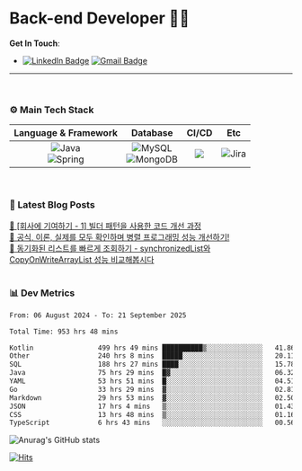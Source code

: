# Back-end Developer 👋👋


**Get In Touch**: 
- [![LinkedIn Badge](http://img.shields.io/badge/-LinkedIn-0072b1?style=flat&logo=linkedin&link=https://www.linkedin.com/in/youhee-lee-5b358b20b/)](https://www.linkedin.com/in/youhee-lee-5b358b20b/) [![Gmail Badge](https://img.shields.io/badge/Gmail-d14836?style=flat&logo=Gmail&logoColor=white&link=mailto:bnm1128@gmail.com)](mailto:bnm1128@gmail.com)
---

<br>

### ⚙️ Main Tech Stack
|                                                                          Language & Framework                                                                           |                                                                                                            Database                                                                                                             |                                               CI/CD                                               |    Etc    |
|:-----------------------------------------------------------------------------------------------------------------------------------------------------------------------:|:-------------------------------------------------------------------------------------------------------------------------------------------------------------------------------------------------------------------------------:|:-------------------------------------------------------------------------------------------------:|:---------:|
| ![Java](http://img.shields.io/badge/-Java-007396?style=for-the-badge&logo=Java)<br/>![Spring](http://img.shields.io/badge/-Spring-47A248?style=for-the-badge&logo=Spring&logoColor=white) | ![MySQL](https://shields.io/badge/MySQL-lightgrey?logo=mysql&style=for-the-badge&logoColor=white&labelColor=blue) <br/>![MongoDB](http://img.shields.io/badge/-MongoDB-47A248?style=for-the-badge&logo=MongoDB&logoColor=white) | ![](https://img.shields.io/badge/Jenkins-D24939?style=for-the-badge&logo=Jenkins&logoColor=white) | ![Jira](https://img.shields.io/badge/Jira-0052CC?style=for-the-badge&logo=Jira&logoColor=white) |

<br>

### 📰 Latest Blog Posts
<!-- BLOG-POST-LIST:START --><a href="https://guui-dev-lee.tistory.com/30">🧻  [회사에 기여하기 - 1] 빌더 패턴을 사용한 코드 개선 과정</a><br><a href="https://guui-dev-lee.tistory.com/20">🧻  공식, 이론, 실제를 모두 확인하며 병렬 프로그래밍 성능 개선하기!</a><br><a href="https://guui-dev-lee.tistory.com/17">🧻  동기화된 리스트를 빠르게 조회하기 - synchronizedList와 CopyOnWriteArrayList 성능 비교해봅시다</a><br><!-- BLOG-POST-LIST:END -->

<br>

### 📊 Dev Metrics 
<!--START_SECTION:waka-->

```txt
From: 06 August 2024 - To: 21 September 2025

Total Time: 953 hrs 48 mins

Kotlin                499 hrs 49 mins ██████████▒░░░░░░░░░░░░░░   41.86 %
Other                 240 hrs 8 mins  █████░░░░░░░░░░░░░░░░░░░░   20.11 %
SQL                   188 hrs 27 mins ████░░░░░░░░░░░░░░░░░░░░░   15.78 %
Java                  75 hrs 29 mins  █▓░░░░░░░░░░░░░░░░░░░░░░░   06.32 %
YAML                  53 hrs 51 mins  █░░░░░░░░░░░░░░░░░░░░░░░░   04.51 %
Go                    33 hrs 29 mins  ▓░░░░░░░░░░░░░░░░░░░░░░░░   02.81 %
Markdown              29 hrs 53 mins  ▓░░░░░░░░░░░░░░░░░░░░░░░░   02.50 %
JSON                  17 hrs 4 mins   ▒░░░░░░░░░░░░░░░░░░░░░░░░   01.43 %
CSS                   13 hrs 48 mins  ▒░░░░░░░░░░░░░░░░░░░░░░░░   01.16 %
TypeScript            6 hrs 43 mins   ░░░░░░░░░░░░░░░░░░░░░░░░░   00.56 %
```

<!--END_SECTION:waka-->

![Anurag's GitHub stats](https://github-readme-stats.vercel.app/api?username=gutenLee&show_icons=true&theme=radical)

[![Hits](https://hits.seeyoufarm.com/api/count/incr/badge.svg?url=https://github.com/gutenLEE)](https://github.com/gutenLEE) 
